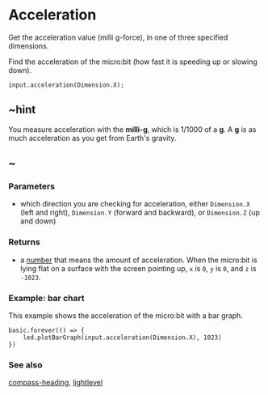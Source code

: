 # Acceleration

Get the acceleration value (milli g-force), in one of three specified dimensions.

Find the acceleration of the micro:bit (how fast it is speeding up or slowing down).

```sig
input.acceleration(Dimension.X);
```

## ~hint

You measure acceleration with the **milli-g**, which is 1/1000 of a **g**.
A **g** is as much acceleration as you get from Earth's gravity.

## ~



### Parameters

* which direction you are checking for acceleration, either `Dimension.X` (left and right), `Dimension.Y` (forward and backward), or `Dimension.Z` (up and down)

### Returns

* a [number](/reference/types/number) that means the amount of acceleration. When the micro:bit is lying flat on a surface with the screen pointing up, `x` is `0`, `y` is `0`, and `z` is `-1023`.

### Example: bar chart

This example shows the acceleration of the micro:bit with a bar graph.

```blocks
basic.forever(() => {
    led.plotBarGraph(input.acceleration(Dimension.X), 1023)
})
```


### See also

[compass-heading](/reference/input/compass-heading), [lightlevel](/reference/input/light-level)

